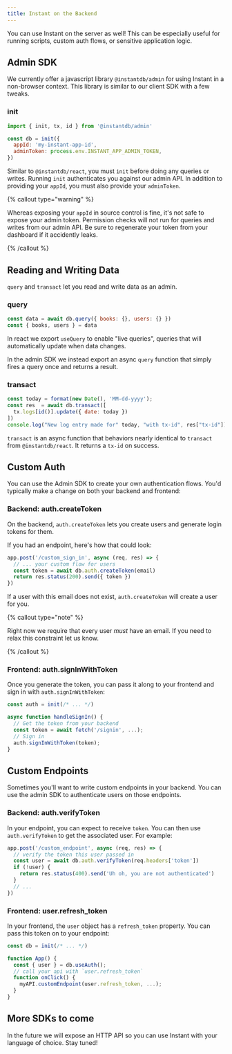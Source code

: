 ```yaml
---
title: Instant on the Backend
---
```


You can use Instant on the server as well! This can be especially useful for
running scripts, custom auth flows, or sensitive application logic.

## Admin SDK

We currently offer a javascript library `@instantdb/admin` for using Instant in
a non-browser context. This library is similar to our client SDK with a few
tweaks.

### init

```javascript
import { init, tx, id } from '@instantdb/admin'

const db = init({
  appId: 'my-instant-app-id',
  adminToken: process.env.INSTANT_APP_ADMIN_TOKEN,
})
```

Similar to `@instantdb/react`, you must `init` before doing any queries or
writes. Running `init` authenticates you against our admin API. In addition to
providing your `appId`, you must also provide your `adminToken`.

{% callout type="warning" %}

Whereas exposing your `appId` in source control is fine, it's not safe
to expose your admin token. Permission checks will not run for queries and
writes from our admin API. Be sure to regenerate your token from your dashboard
if it accidently leaks.

{% /callout %}

## Reading and Writing Data

`query` and `transact` let you read and write data as an admin.

### query

```javascript
const data = await db.query({ books: {}, users: {} })
const { books, users } = data
```

In react we export `useQuery` to enable "live queries", queries that will
automatically update when data changes.

In the admin SDK we instead export an async `query` function that simply fires a
query once and returns a result.

### transact

```javascript
const today = format(new Date(), 'MM-dd-yyyy');
const res  = await db.transact([
  tx.logs[id()].update({ date: today })
])
console.log("New log entry made for" today, "with tx-id", res["tx-id"])
```

`transact` is an async function that behaviors nearly identical to `transact`
from `@instantdb/react`. It returns a `tx-id` on success.

## Custom Auth

You can use the Admin SDK to create your own authentication flows. You'd typically make a change on both your backend and frontend:

### Backend: auth.createToken

On the backend, `auth.createToken` lets you create users and generate login tokens for them.

If you had an endpoint, here's how that could look:

```javascript
app.post('/custom_sign_in', async (req, res) => {
  // ... your custom flow for users
  const token = await db.auth.createToken(email)
  return res.status(200).send({ token })
})
```

If a user with this email does not exist, `auth.createToken` will create a user for you.

{% callout type="note" %}

Right now we require that every user _must_ have an email. If you need to relax this constraint let us know.

{% /callout %}

### Frontend: auth.signInWithToken

Once you generate the token, you can pass it along to your frontend and sign in with `auth.signInWithToken`:

```javascript
const auth = init(/* ... */)

async function handleSignIn() {
  // Get the token from your backend
  const token = await fetch('/signin', ...);
  // Sign in
  auth.signInWithToken(token);
}
```

## Custom Endpoints

Sometimes you'll want to write custom endpoints in your backend. You can use the admin SDK to authenticate users on those endpoints.

### Backend: auth.verifyToken

In your endpoint, you can expect to receive `token`. You can then use `auth.verifyToken` to get the associated user. For example:

```javascript
app.post('/custom_endpoint', async (req, res) => {
  // verify the token this user passed in
  const user = await db.auth.verifyToken(req.headers['token'])
  if (!user) {
    return res.status(400).send('Uh oh, you are not authenticated')
  }
  // ...
})
```

### Frontend: user.refresh_token

In your frontend, the `user` object has a `refresh_token` property. You can pass this token on to your endpoint:

```javascript
const db = init(/* ... */)

function App() {
  const { user } = db.useAuth();
  // call your api with `user.refresh_token`
  function onClick() {
    myAPI.customEndpoint(user.refresh_token, ...);
  }
}
```

## More SDKs to come

In the future we will expose an HTTP API so you can use Instant with your
language of choice. Stay tuned!
